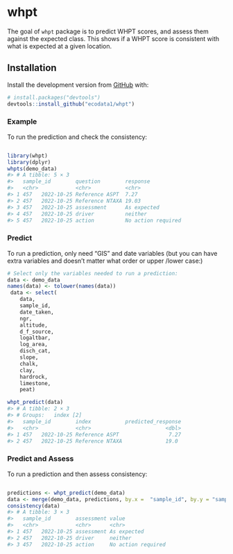 
<!-- README.md is generated from README.Rmd. Please edit that file -->

# whpt

The goal of `whpt` package is to predict WHPT scores, and assess them
against the expected class. This shows if a WHPT score is consistent
with what is expected at a given location.

## Installation

Install the development version from [GitHub](https://github.com/) with:

``` r
# install.packages("devtools")
devtools::install_github("ecodata1/whpt")
```

### Example

To run the prediction and check the consistency:

``` r

library(whpt)
library(dplyr)
whpts(demo_data)
#> # A tibble: 5 × 3
#>   sample_id        question        response          
#>   <chr>            <chr>           <chr>             
#> 1 457   2022-10-25 Reference ASPT  7.27              
#> 2 457   2022-10-25 Reference NTAXA 19.03             
#> 3 457   2022-10-25 assessment      As expected       
#> 4 457   2022-10-25 driver          neither           
#> 5 457   2022-10-25 action          No action required
```

### Predict

To run a prediction, only need “GIS” and date variables (but you can
have extra variables and doesn’t matter what order or upper /lower
case:)

``` r
# Select only the variables needed to run a prediction:
data <- demo_data
names(data) <- tolower(names(data))
 data <- select(
    data,
    sample_id,
    date_taken,
    ngr,
    altitude,
    d_f_source,
    logaltbar,
    log_area,
    disch_cat,
    slope,
    chalk,
    clay,
    hardrock,
    limestone,
    peat)

whpt_predict(data)
#> # A tibble: 2 × 3
#> # Groups:   index [2]
#>   sample_id        index           predicted_response
#>   <chr>            <chr>                        <dbl>
#> 1 457   2022-10-25 Reference ASPT                7.27
#> 2 457   2022-10-25 Reference NTAXA              19.0
```

### Predict and Assess

To run a prediction and then assess consistency:

``` r

predictions <- whpt_predict(demo_data)
data <- merge(demo_data, predictions, by.x =  "sample_id", by.y = "sample_id")
consistency(data)
#> # A tibble: 3 × 3
#>   sample_id        assessment value             
#>   <chr>            <chr>      <chr>             
#> 1 457   2022-10-25 assessment As expected       
#> 2 457   2022-10-25 driver     neither           
#> 3 457   2022-10-25 action     No action required
```
